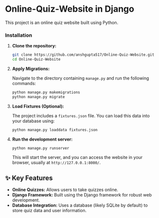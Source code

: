 
# Online-Quiz-Website in Django

This project is an online quiz website built using Python.

### Installation

1.  **Clone the repository:**

    ```bash
    git clone https://github.com/anshgupta517/Online-Quiz-Website.git
    cd Online-Quiz-Website
    ```


2.  **Apply Migrations:**

    Navigate to the directory containing `manage.py` and run the following commands:

    ```bash
    python manage.py makemigrations
    python manage.py migrate
    ```

3.  **Load Fixtures (Optional):**

    The project includes a `fixtures.json` file.  You can load this data into your database using:

    ```bash
    python manage.py loaddata fixtures.json
    ```

4.  **Run the development server:**

    ```bash
    python manage.py runserver
    ```

    This will start the server, and you can access the website in your browser, usually at `http://127.0.0.1:8000/`.

## ✨ Key Features

*   **Online Quizzes:** Allows users to take quizzes online.
*   **Django Framework:** Built using the Django framework for robust web development.
*   **Database Integration:** Uses a database (likely SQLite by default) to store quiz data and user information.
